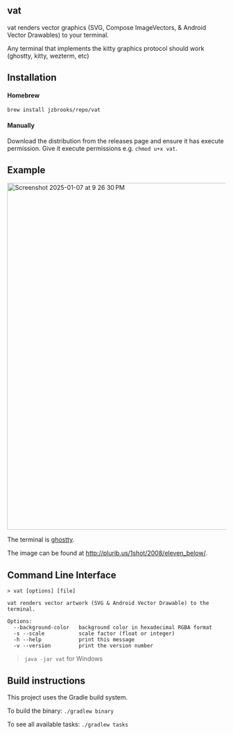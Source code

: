 ## vat

vat renders vector graphics (SVG, Compose ImageVectors, & Android Vector Drawables) to your terminal.

Any terminal that implements the kitty graphics protocol should work (ghostty, kitty, wezterm, etc)

## Installation

#### Homebrew
`brew install jzbrooks/repo/vat`

#### Manually
Download the distribution from the releases page and ensure it has execute permission. Give it execute permissions e.g. `chmod u+x vat`.

## Example

<img width="798" alt="Screenshot 2025-01-07 at 9 26 30 PM" src="https://github.com/user-attachments/assets/10345d73-50ca-4d45-b982-e459914d6ef9" />

The terminal is [ghostty](http://ghostty.org).

The image can be found at http://plurib.us/1shot/2008/eleven_below/.

## Command Line Interface

```
> vat [options] [file]

vat renders vector artwork (SVG & Android Vector Drawable) to the terminal.

Options:
  --background-color   background color in hexadecimal RGBA format
  -s --scale           scale factor (float or integer)
  -h --help            print this message
  -v --version         print the version number
```

> `java -jar vat` for Windows

## Build instructions

This project uses the Gradle build system.

To build the binary: `./gradlew binary`

To see all available tasks: `./gradlew tasks`

